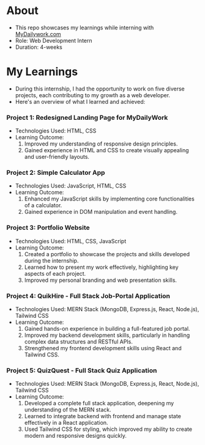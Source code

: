 # About

- This repo showcases my learnings while interning with [MyDailywork.com](https://mydailywork.com/)
- Role: Web Development Intern
- Duration: 4-weeks

# My Learnings

- During this internship, I had the opportunity to work on five diverse projects, each contributing to my growth as a web developer.
- Here's an overview of what I learned and achieved:

### Project 1: Redesigned Landing Page for MyDailyWork

- Technologies Used: HTML, CSS
- Learning Outcome:
  1. Improved my understanding of responsive design principles.
  2. Gained experience in HTML and CSS to create visually appealing and user-friendly layouts.

### Project 2: Simple Calculator App

- Technologies Used: JavaScript, HTML, CSS
- Learning Outcome:
  1. Enhanced my JavaScript skills by implementing core functionalities of a calculator.
  2. Gained experience in DOM manipulation and event handling.

### Project 3: Portfolio Website

- Technologies Used: HTML, CSS, JavaScript
- Learning Outcome:
  1. Created a portfolio to showcase the projects and skills developed during the internship.
  2. Learned how to present my work effectively, highlighting key aspects of each project.
  3. Improved my personal branding and web presentation skills.

### Project 4: QuikHire - Full Stack Job-Portal Application

- Technologies Used: MERN Stack (MongoDB, Express.js, React, Node.js), Tailwind CSS
- Learning Outcome:
  1. Gained hands-on experience in building a full-featured job portal.
  2. Improved my backend development skills, particularly in handling complex data structures and RESTful APIs.
  3. Strengthened my frontend development skills using React and Tailwind CSS.

### Project 5: QuizQuest - Full Stack Quiz Application

- Technologies Used: MERN Stack (MongoDB, Express.js, React, Node.js), Tailwind CSS
- Learning Outcome:
  1. Developed a complete full stack application, deepening my understanding of the MERN stack.
  2. Learned to integrate backend with frontend and manage state effectively in a React application.
  3. Used Tailwind CSS for styling, which improved my ability to create modern and responsive designs quickly.
